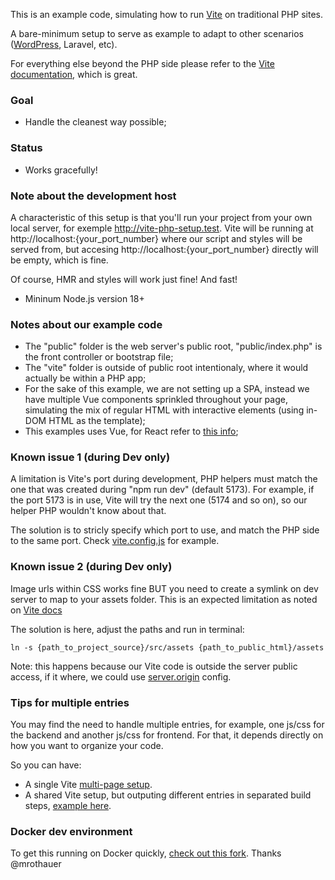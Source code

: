 This is an example code, simulating how to run [Vite](https://github.com/vitejs/vite) on traditional PHP sites.

A bare-minimum setup to serve as example to adapt to other scenarios ([WordPress](https://github.com/wp-bond/boilerplate/tree/master/app/themes/boilerplate), Laravel, etc).

For everything else beyond the PHP side please refer to the [Vite documentation](https://vitejs.dev), which is great. 

### Goal

- Handle the cleanest way possible;

### Status

- Works gracefully!

### Note about the development host

A characteristic of this setup is that you'll run your project from your own local server, for exemple http://vite-php-setup.test. Vite will be running at http://localhost:{your_port_number} where our script and styles will be served from, but accesing http://localhost:{your_port_number} directly will be empty, which is fine.

Of course, HMR and styles will work just fine! And fast!

- Mininum Node.js version 18+

### Notes about our example code

- The "public" folder is the web server's public root, "public/index.php" is the front controller or bootstrap file;
- The "vite" folder is outside of public root intentionaly, where it would actually be within a PHP app;
- For the sake of this example, we are not setting up a SPA, instead we have multiple Vue components sprinkled throughout your page, simulating the mix of regular HTML with interactive elements (using in-DOM HTML as the template);
- This examples uses Vue, for React refer to [this info](https://github.com/andrefelipe/vite-php-setup/issues/11);

### Known issue 1 (during Dev only)

A limitation is Vite's port during development, PHP helpers must match the one that was created during "npm run dev" (default 5173). For example, if the port 5173 is in use, Vite will try the next one (5174 and so on), so our helper PHP wouldn't know about that.

The solution is to stricly specify which port to use, and match the PHP side to the same port. Check [vite.config.js](https://github.com/andrefelipe/vite-php-setup/blob/master/vite/vite.config.js) for example.

### Known issue 2 (during Dev only)

Image urls within CSS works fine BUT you need to create a symlink on dev server to map to your assets folder. This is an expected limitation as noted on [Vite docs](https://vitejs.dev/guide/backend-integration.html)

The solution is here, adjust the paths and run in terminal:

```
ln -s {path_to_project_source}/src/assets {path_to_public_html}/assets
```
Note: this happens because our Vite code is outside the server public access, if it where, we could use [server.origin](https://vitejs.dev/config/server-options.html#server-origin) config.


### Tips for multiple entries

You may find the need to handle multiple entries, for example, one js/css for the backend and another js/css for frontend. For that, it depends directly on how you want to organize your code.

So you can have:

- A single Vite [multi-page setup](https://vitejs.dev/guide/build.html#multi-page-app).
- A shared Vite setup, but outputing different entries in separated build steps, [example here](https://github.com/wp-bond/boilerplate/blob/master/themes/boilerplate/package.json).


### Docker dev environment
To get this running on Docker quickly, [check out this fork](https://github.com/mrothauer/vite-php-setup). Thanks @mrothauer
